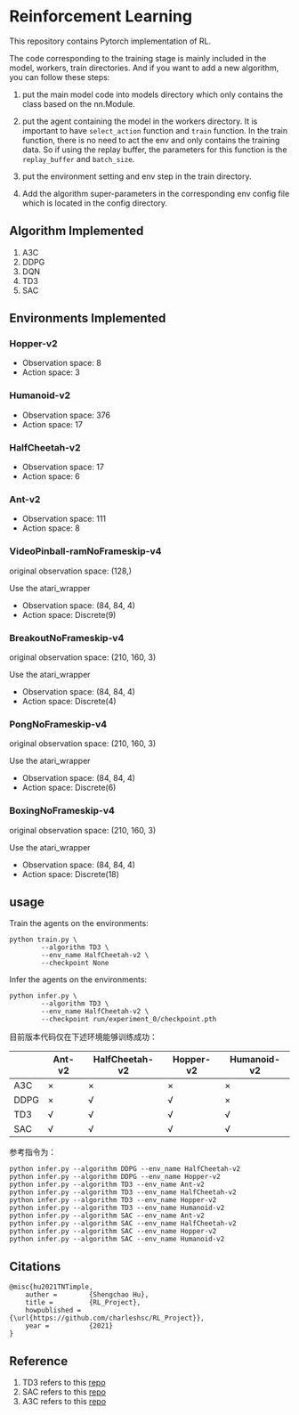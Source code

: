 # Reinforcement Learning

This repository contains Pytorch implementation of RL.

The code corresponding to the training stage is mainly included in the model, workers, train directories. And
 if you want to add a new algorithm, you can follow these steps:
1. put the main model code into models directory which only contains the class based on the nn.Module.
2. put the agent containing the model in the workers directory. It is important to have `select_action` function and `train` function. In the 
   train function, there is no need to act the env and only contains the training data. So if using the replay buffer, the parameters for this function is the 
   `replay_buffer` and `batch_size`.
   
3. put the environment setting and env step in the train directory.
4. Add the algorithm super-parameters in the corresponding env config file which is located in the config directory.

## Algorithm Implemented
1. A3C
2. DDPG
3. DQN
4. TD3
5. SAC

## Environments Implemented
### Hopper-v2
+ Observation space: 8
+ Action space: 3

### Humanoid-v2
+ Observation space: 376
+ Action space: 17

### HalfCheetah-v2
+ Observation space: 17
+ Action space: 6

### Ant-v2
+ Observation space: 111
+ Action space: 8

### VideoPinball-ramNoFrameskip-v4
original observation space: (128,)

Use the atari_wrapper 
+ Observation space: (84, 84, 4)
+ Action space: Discrete(9)
### BreakoutNoFrameskip-v4
original observation space: (210, 160, 3)

Use the atari_wrapper 
+ Observation space: (84, 84, 4)
+ Action space: Discrete(4)
### PongNoFrameskip-v4
original observation space: (210, 160, 3)

Use the atari_wrapper 
+ Observation space: (84, 84, 4)
+ Action space: Discrete(6)
### BoxingNoFrameskip-v4
original observation space: (210, 160, 3)

Use the atari_wrapper 
+ Observation space: (84, 84, 4)
+ Action space: Discrete(18)

## usage
Train the agents on the environments:
```angular2html
python train.py \
        --algorithm TD3 \
        --env_name HalfCheetah-v2 \
        --checkpoint None 
```

Infer the agents on the environments:
```angular2html
python infer.py \
        --algorithm TD3 \
        --env_name HalfCheetah-v2 \
        --checkpoint run/experiment_0/checkpoint.pth
```



目前版本代码仅在下述环境能够训练成功：

|      | Ant-v2 | HalfCheetah-v2 | Hopper-v2 | Humanoid-v2 |
| ---- | ------ | -------------- | --------- | ----------- |
| A3C  | ×      | ×              | ×         | ×           |
| DDPG | ×      | √              | √         | ×           |
| TD3  | √      | √              | √         | √           |
| SAC  | √      | √              | √         | √           |

参考指令为：

```angular2html
python infer.py --algorithm DDPG --env_name HalfCheetah-v2 
python infer.py --algorithm DDPG --env_name Hopper-v2
python infer.py --algorithm TD3 --env_name Ant-v2
python infer.py --algorithm TD3 --env_name HalfCheetah-v2
python infer.py --algorithm TD3 --env_name Hopper-v2
python infer.py --algorithm TD3 --env_name Humanoid-v2
python infer.py --algorithm SAC --env_name Ant-v2
python infer.py --algorithm SAC --env_name HalfCheetah-v2
python infer.py --algorithm SAC --env_name Hopper-v2
python infer.py --algorithm SAC --env_name Humanoid-v2
```

## Citations
```angular2html
@misc{hu2021TNTimple,
	auther = 		{Shengchao Hu},
	title = 		{RL_Project},
	howpublished = 	        {\url{https://github.com/charleshsc/RL_Project}},
	year = 			{2021}
}
```

## Reference
1. TD3 refers to this [repo](https://github.com/sfujim/TD3)
2. SAC refers to this [repo](https://github.com/dongminlee94/deep_rl/blob/master/agents/sac.py)
3. A3C refers to this [repo](https://github.com/MorvanZhou/pytorch-A3C)